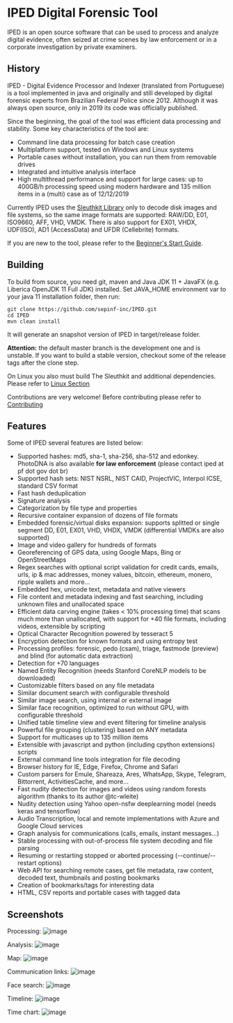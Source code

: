 # IPED Digital Forensic Tool

IPED is an open source software that can be used to process and analyze digital evidence, often seized at crime scenes by law enforcement or in a corporate investigation by private examiners.

## History

IPED - Digital Evidence Processor and Indexer (translated from Portuguese) is a tool implemented in java and originally and still developed by digital forensic experts from Brazilian Federal Police since 2012. Although it was always open source, only in 2019 its code was officially published.

Since the beginning, the goal of the tool was efficient data processing and stability. Some key characteristics of the tool are:

- Command line data processing for batch case creation
- Multiplatform support, tested on Windows and Linux systems
- Portable cases without installation, you can run them from removable drives
- Integrated and intuitive analysis interface
- High multithread performance and support for large cases: up to 400GB/h processing speed using modern hardware and 135 million items in a (multi) case as of 12/12/2019

Currently IPED uses the [Sleuthkit Library](https://github.com/sleuthkit/sleuthkit) only to decode disk images and file systems, so the same image formats are supported: RAW/DD, E01, ISO9660, AFF, VHD, VMDK. There is also support for EX01, VHDX, UDF(ISO), AD1 (AccessData) and UFDR (Cellebrite) formats.

If you are new to the tool, please refer to the [Beginner's Start Guide](https://github.com/lfcnassif/IPED/wiki/Beginner's-Start-Guide).

## Building

To build from source, you need git, maven and Java JDK 11 + JavaFX (e.g. Liberica OpenJDK 11 Full JDK) installed. Set JAVA_HOME environment var to your java 11 installation folder, then run:
```
git clone https://github.com/sepinf-inc/IPED.git
cd IPED
mvn clean install
```
It will generate an snapshot version of IPED in target/release folder.

<b>Attention:</b> the default master branch is the development one and is unstable. If you want to build a stable version, checkout some of the release tags after the clone step.

On Linux you also must build The Sleuthkit and additional dependencies. Please refer to [Linux Section](https://github.com/sepinf-inc/IPED/wiki/Linux)

Contributions are very welcome! Before contributing please refer to [Contributing](https://github.com/lfcnassif/IPED/wiki/Contributing)

## Features

Some of IPED several features are listed below:

- Supported hashes: md5, sha-1, sha-256, sha-512 and edonkey. PhotoDNA is also available **for law enforcement** (please contact iped at pf dot gov dot br)
- Supported hash sets: NIST NSRL, NIST CAID, ProjectVIC, Interpol ICSE, standard CSV format
- Fast hash deduplication 
- Signature analysis
- Categorization by file type and properties
- Recursive container expansion of dozens of file formats
- Embedded forensic/virtual disks expansion: supports splitted or single segment DD, E01, EX01, VHD, VHDX, VMDK (differential VMDKs are also supported) 
- Image and video gallery for hundreds of formats
- Georeferencing of GPS data, using Google Maps, Bing or OpenStreetMaps
- Regex searches with optional script validation for credit cards, emails, urls, ip & mac addresses, money values, bitcoin, ethereum, monero, ripple wallets and more...
- Embedded hex, unicode text, metadata and native viewers
- File content and metadata indexing and fast searching, including unknown files and unallocated space
- Efficient data carving engine (takes < 10% processing time) that scans much more than unallocated, with support for +40 file formats, including videos, extensible by scripting
- Optical Character Recognition powered by tesseract 5
- Encryption detection for known formats and using entropy test
- Processing profiles: forensic, pedo (csam), triage, fastmode (preview) and blind (for automatic data extraction)
- Detection for +70 languages
- Named Entity Recognition (needs Stanford CoreNLP models to be downloaded)
- Customizable filters based on any file metadata
- Similar document search with configurable threshold
- Similar image search, using internal or external image
- Similar face recognition, optimized to run without GPU, with configurable threshold
- Unified table timeline view and event filtering for timeline analysis
- Powerful file grouping (clustering) based on ANY metadata
- Support for multicases up to 135 million items
- Extensible with javascript and python (including cpython extensions) scripts
- External command line tools integration for file decoding
- Browser history for IE, Edge, Firefox, Chrome and Safari
- Custom parsers for Emule, Shareaza, Ares, WhatsApp, Skype, Telegram, Bittorrent, ActivitiesCache, and more...
- Fast nudity detection for images and videos using random forests algorithm (thanks to its author @tc-wleite)
- Nudity detection using Yahoo open-nsfw deeplearning model (needs keras and tensorflow)
- Audio Transcription, local and remote implementations with Azure and Google Cloud services
- Graph analysis for communications (calls, emails, instant messages...)
- Stable processing with out-of-process file system decoding and file parsing
- Resuming or restarting stopped or aborted processing (--continue/--restart options)
- Web API for searching remote cases, get file metadata, raw content, decoded text, thumbnails and posting bookmarks
- Creation of bookmarks/tags for interesting data
- HTML, CSV reports and portable cases with tagged data

## Screenshots

Processing:
![image](https://github.com/sepinf-inc/IPED/assets/7276994/bf29b44a-a924-4c65-845c-6282a4b91861)

Analysis:
![image](https://github.com/sepinf-inc/IPED/assets/7276994/80b27729-e903-4d36-b739-fa0c49ae1710)

Map:
![image](https://github.com/sepinf-inc/IPED/assets/7276994/279b9280-3a72-484a-8aed-e4d015df196f)

Communication links:
![image](https://github.com/sepinf-inc/IPED/assets/7276994/8b164948-fa36-47b8-a249-f64547a36b28)

Face search:
![image](https://github.com/sepinf-inc/IPED/assets/7276994/d9b37060-afa4-4e9b-ae55-a9d8413ac43a)

Timeline:
![image](https://github.com/sepinf-inc/IPED/assets/7276994/bd71e19b-168d-4872-8995-b7f20a2767dc)

Time chart:
![image](https://github.com/sepinf-inc/IPED/assets/7276994/81df1c18-361d-49f1-b755-36520437803a)
